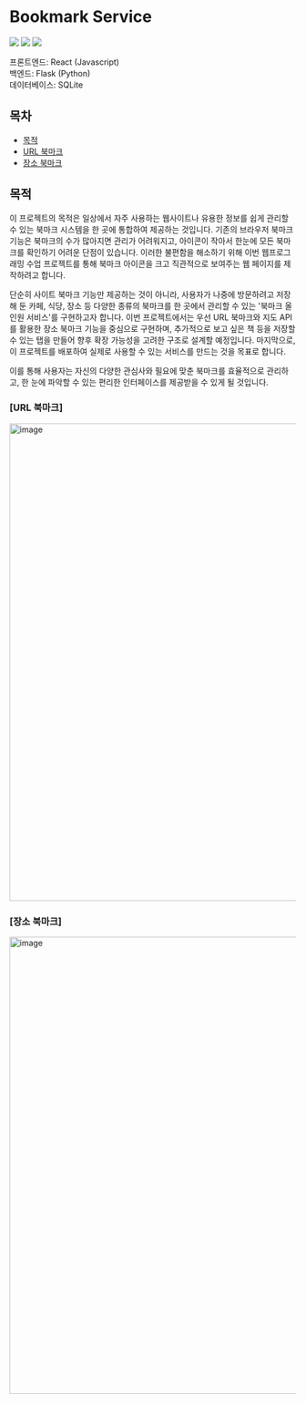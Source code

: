 # Bookmark Service

<div>  

<div>
<img src="https://img.shields.io/badge/React-61DAFB?style=for-the-badge&logo=React&logoColor=white">
<img src="https://img.shields.io/badge/Flask-000000?style=for-the-badge&logo=Flask&logoColor=white">
<img src="https://img.shields.io/badge/SQLite-003B57?style=for-the-badge&logo=SQLite&logoColor=white">
  
</div>

프론트엔드: React (Javascript)  
백엔드: Flask (Python)  
데이터베이스: SQLite  

</div>  

## 목차
- [목적](#목적)
- [URL 북마크](#URL-북마크)
- [장소 북마크](#장소-북마크)

## 목적

이 프로젝트의 목적은 일상에서 자주 사용하는 웹사이트나 유용한 정보를 쉽게 관리할 수 있는 북마크 시스템을 한 곳에 통합하여 제공하는 것입니다. 기존의 브라우저 북마크 기능은 북마크의 수가 많아지면 관리가 어려워지고, 아이콘이 작아서 한눈에 모든 북마크를 확인하기 어려운 단점이 있습니다. 이러한 불편함을 해소하기 위해 이번 웹프로그래밍 수업 프로젝트를 통해 북마크 아이콘을 크고 직관적으로 보여주는 웹 페이지를 제작하려고 합니다.

단순히 사이트 북마크 기능만 제공하는 것이 아니라, 사용자가 나중에 방문하려고 저장해 둔 카페, 식당, 장소 등 다양한 종류의 북마크를 한 곳에서 관리할 수 있는 '북마크 올인원 서비스'를 구현하고자 합니다. 이번 프로젝트에서는 우선 URL 북마크와 지도 API를 활용한 장소 북마크 기능을 중심으로 구현하며, 추가적으로 보고 싶은 책 등을 저장할 수 있는 탭을 만들어 향후 확장 가능성을 고려한 구조로 설계할 예정입니다. 마지막으로, 이 프로젝트를 배포하여 실제로 사용할 수 있는 서비스를 만드는 것을 목표로 합니다. 

이를 통해 사용자는 자신의 다양한 관심사와 필요에 맞춘 북마크를 효율적으로 관리하고, 한 눈에 파악할 수 있는 편리한 인터페이스를 제공받을 수 있게 될 것입니다.

### [URL 북마크]

<img width="838" alt="image" src="https://github.com/user-attachments/assets/e1b3ddf6-b9db-48e6-9f30-18ee598dfab3">


### [장소 북마크]

<img width="802" alt="image" src="https://github.com/user-attachments/assets/88668786-97d2-4a10-868e-86daa34bd5cd">


